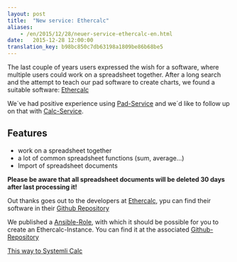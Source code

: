 ```yaml
---
layout: post
title:  "New service: Ethercalc"
aliases:
    - /en/2015/12/28/neuer-service-ethercalc-en.html
date:   2015-12-28 12:00:00
translation_key: b98bc850c7db63198a1809be86b68be5
---
```

The last couple of years users expressed the wish for a software, where multiple users could work on a spreadsheet 
together. After a long search and the attempt to teach our pad software to create charts, we found a suitable software: 
[Ethercalc](https://ethercalc.net/)

We´ve had positive experience using [Pad-Service](https://pad.systemli.org) and we´d like to follow up on that with 
[Calc-Service](https://calc.systemli.org).

## Features

- work on a spreadsheet together
- a lot of common spreadsheet functions (sum, average...)
- Import of spreadsheet documents

**Please be aware that all spreadsheet documents will be deleted 30 days after last processing it!**

Out thanks goes out to the developers at [Ethercalc](https://ethercalc.net/), ypu can find their software in their 
[Github Repository](https://github.com/audreyt/ethercalc)

We published a [Ansible-Role](https://galaxy.ansible.com/detail#/role/6657), with which it should be possible for you 
to create an Ethercalc-Instance. You can find it at the associated 
[Github-Repository](https://github.com/systemli/ansible-ethercalc)

[This way to Systemli Calc](https://calc.systemli.org)
